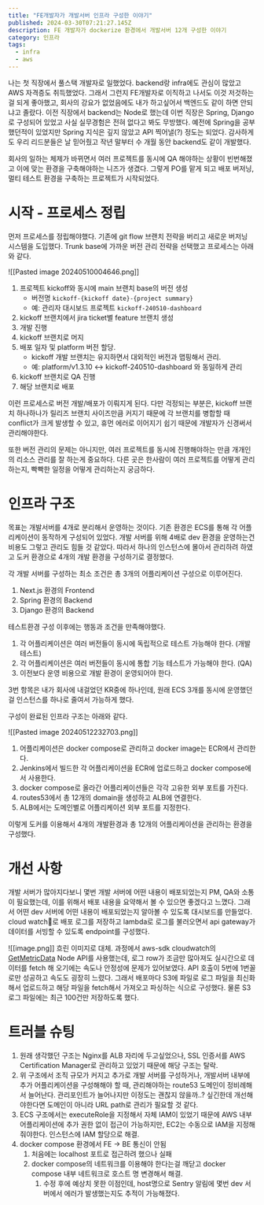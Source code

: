 ```yaml
---
title: "FE개발자가 개발서버 인프라 구성한 이야기"
published: 2024-03-30T07:21:27.145Z
description: FE 개발자가 dockerize 환경에서 개발서버 12개 구성한 이야기
category: 인프라
tags:
  - infra
  - aws
---
```

나는 첫 직장에서 풀스택 개발자로 일했었다. backend랑 infra에도 관심이 많았고 AWS 자격증도 취득했었다.
그래서 그런지 FE개발자로 이직하고 나서도 이것 저것하는걸 되게 좋아했고, 회사의 강요가 없었음에도 내가 하고싶어서 백엔드도 같이 하면 안되냐고 졸랐다. 이전 직장에서 backend는 Node로 했는데 이번 직장은 Spring, Django로 구성되어 있었고 사실 실무경험은 전혀 없다고 봐도 무방했다. 예전에 Spring을 공부했던적이 있었지만 Spring 지식은 깊지 않았고 API 찍어낼(?) 정도는 되었다. 감사하게도 우리 리드분들은 날 믿어줬고 작년 말부터 수 개월 동안 backend도 같이 개발했다. 

회사의 일하는 체제가 바뀌면서 여러 프로젝트를 동시에 QA 해야하는 상황이 빈번해졌고 이에 맞는 환경을 구축해야하는 니즈가 생겼다. 그렇게 PO를 맡게 되고 배포 버저닝, 멀티 테스트 환경을 구축하는 프로젝트가 시작되었다.

# 시작 - 프로세스 정립
먼저 프로세스를 정립해야했다. 기존에 git flow 브랜치 전략을 버리고 새로운 버저닝 시스템을 도입했다.
Trunk base에 가까운 버전 관리 전략을 선택했고 프로세스는 아래와 같다.


![[Pasted image 20240510004646.png]]


1. 프로젝트 kickoff와 동시에 main 브랜치 base의 버전 생성
	- 버전명 `kickoff-{kickoff date}-{project summary}`
	- 예: 관리자 대시보드 프로젝트 `kickoff-240510-dashboard`
2. kickoff 브랜치에서 jira ticket별 feature 브랜치 생성
3. 개발 진행
4. kickoff 브랜치로 머지
5. 배포 일자 및 platform 버전 할당.
	- kickoff 개발 브랜치는 유지하면서 대외적인 버전과 맵핑해서 관리.
	- 예: platform/v1.3.10 <-> kickoff-240510-dashboard 와 동일하게 관리
6. kickoff 브랜치로 QA 진행
7. 해당 브랜치로 배포

이런 프로세스로 버전 개발/배포가 이뤄지게 된다. 다만 걱정되는 부분은, kickoff 브랜치 하나하나가 릴리즈 브랜치 사이즈만큼 커지기 때문에 각 브랜치를 병합할 때 conflict가 크게 발생할 수 있고, 휴먼 에러로 이어지기 쉽기 때문에 개발자가 신경써서 관리해야한다.

또한 버전 관리의 문제는 아니지만, 여러 프로젝트를 동시에 진행해야하는 만큼 개개인의 리소스 관리를 잘 하는게 중요하다. 다른 곳은 한사람이 여러 프로젝트를 어떻게 관리하는지, 빡빡한 일정을 어떻게 관리하는지 궁금하다.


# 인프라 구조

목표는 개발서버를 4개로 분리해서 운영하는 것이다.
기존 환경은 ECS를 통해 각 어플리케이션이 동작하게 구성되어 있었다.
개발 서버를 위해 4배로 dev 환경을 운영하는건 비용도 그렇고 관리도 힘들 것 같았다.
따라서 하나의 인스턴스에 몰아서 관리하려 하였고 도커 환경으로 4개의 개발 환경을 구성하기로 결정했다.

각 개발 서버를 구성하는 최소 조건은 총 3개의 어플리케이션 구성으로 이루어진다.
1. Next.js 환경의 Frontend
2. Spring 환경의 Backend
3. Django 환경의 Backend

테스트환경 구성 이후에는 행동과 조건을 만족해야했다.
1. 각 어플리케이션은 여러 버전들이 동시에 독립적으로 테스트 가능해야 한다. (개발 테스트)
2. 각 어플리케이션은 여러 버전들이 동시에 통합 기능 테스트가 가능해야 한다. (QA)
3. 이전보다 운영 비용으로 개발 환경이 운영되어야 한다.

3번 항목은 내가 회사에 내걸었던 KR중에 하나인데, 원래 ECS 3개를 동시에 운영했던걸 인스턴스를 하나로 줄여서 가능하게 했다.

구성이 완료된 인프라 구조는 아래와 같다.


![[Pasted image 20240512232703.png]]

1. 어플리케이션은 docker compose로 관리하고 docker image는 ECR에서 관리한다.
2. Jenkins에서 빌드한 각 어플리케이션을 ECR에 업로드하고 docker compose에서 사용한다.
3. docker compose로 올라간 어플리케이션들은 각각 고유한 외부 포트를 가진다.
4. routes53에서 총 12개의 domain을 생성하고 ALB에 연결한다.
5. ALB에서는 도메인별로 어플리케이션 외부 포트를 지정한다.

이렇게 도커를 이용해서 4개의 개발환경과 총 12개의 어플리케이션을 관리하는 환경을 구성했다.

# 개선 사항

개발 서버가 많아지다보니 몇번 개발 서버에 어떤 내용이 배포되었는지 PM, QA와 소통이 필요했는데, 이를 위해서 배포 내용을 요약해서 볼 수 있으면 좋겠다고 느꼈다.
그래서 어떤 dev 서버에 어떤 내용이 배포되었는지 알아볼 수 있도록 대시보드를 만들었다.
cloud watch로 배포 로그를 저장하고 lambda로 로그를 불러오면서 api gateway가 데이터를 서빙할 수 있도록 endpoint를 구성했다.

![[image.png]]
흐린 이미지로 대체.
과정에서 aws-sdk cloudwatch의 [GetMetricData](https://docs.aws.amazon.com/AmazonCloudWatch/latest/APIReference/API_GetMetricData.html) Node API를 사용했는데, 로그 row가 조금만 많아져도 실시간으로 데이터를 fetch 해 오기에는 속도나 안정성에 문제가 있어보였다. API 호출이 5번에 1번꼴로만 성공하고 속도도 굉장히 느렸다. 그래서 배포마다 S3에 파일로 로그 파일을 최신화해서 업로드하고 해당 파일을 fetch해서 가져오고 파싱하는 식으로 구성했다. 물론 S3 로그 파일에는 최근 100건만 저장하도록 했다.
 



# 트러블 슈팅

1. 원래 생각했던 구조는 Nginx를 ALB 자리에 두고싶었으나, SSL 인증서를 AWS Certification Manager로 관리하고 있었기 때문에 해당 구조는 탈락.
2. 위 구조에서 조직 규모가 커지고 추가로 개발 서버를 구성하거나, 개발서버 내부에 추가 어플리케이션을 구성해해야 할 때, 관리해야하는 route53 도메인이 정비례해서 늘어난다. 관리포인트가 늘어나지만 이정도는 괜찮지 않을까..? 싶긴한데 개선해야한다면 도메인이 아니라 URL path로 관리가 필요할 것 같다.
3. ECS 구조에서는 executeRole을 지정해서 자체 IAM이 있었기 때문에 AWS 내부 어플리케이션에 추가 권한 없이 접근이 가능하지만, EC2는 수동으로 IAM을 지정해줘야한다. 인스턴스에 IAM 할당으로 해결.
4. docker compose 환경에서 FE -> BE 통신이 안됨
	1. 처음에는 localhost 포트로 접근하려 했으나 실패
	2.  docker compose의 네트워크를 이용해야 한다는걸 깨닫고 docker compose 내부 네트워크로 호스트 명 변경해서 해결.
		1. 수정 후에 예상치 못한 이점인데, host명으로 Sentry 알림에 몇번 dev 서버에서 에러가 발생했는지도 추적이 가능해졌다.

